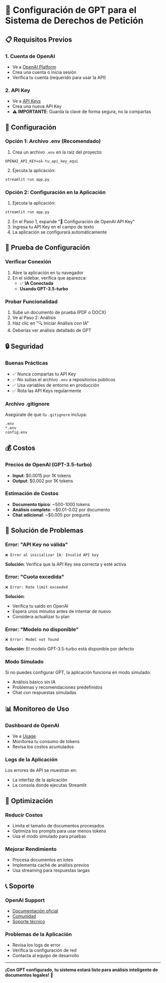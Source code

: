 # 🤖 Configuración de GPT para el Sistema de Derechos de Petición

## 📋 Requisitos Previos

### 1. Cuenta de OpenAI
- Ve a [OpenAI Platform](https://platform.openai.com/)
- Crea una cuenta o inicia sesión
- Verifica tu cuenta (requerido para usar la API)

### 2. API Key
- Ve a [API Keys](https://platform.openai.com/api-keys)
- Crea una nueva API Key
- **⚠️ IMPORTANTE**: Guarda la clave de forma segura, no la compartas

## 🔧 Configuración

### Opción 1: Archivo .env (Recomendado)

1. Crea un archivo `.env` en la raíz del proyecto:
```env
OPENAI_API_KEY=sk-tu_api_key_aqui
```

2. Ejecuta la aplicación:
```bash
streamlit run app.py
```

### Opción 2: Configuración en la Aplicación

1. Ejecuta la aplicación:
```bash
streamlit run app.py
```

2. En el Paso 1, expande "🔑 Configuración de OpenAI API Key"
3. Ingresa tu API Key en el campo de texto
4. La aplicación se configurará automáticamente

## 🧪 Prueba de Configuración

### Verificar Conexión
1. Abre la aplicación en tu navegador
2. En el sidebar, verifica que aparezca:
   - ✅ **IA Conectada**
   - **Usando GPT-3.5-turbo**

### Probar Funcionalidad
1. Sube un documento de prueba (PDF o DOCX)
2. Ve al Paso 2: Análisis
3. Haz clic en "🔍 Iniciar Análisis con IA"
4. Deberías ver análisis detallado de GPT

## 🔒 Seguridad

### Buenas Prácticas
- ✅ Nunca compartas tu API Key
- ✅ No subas el archivo `.env` a repositorios públicos
- ✅ Usa variables de entorno en producción
- ✅ Rota las API Keys regularmente

### Archivo .gitignore
Asegúrate de que tu `.gitignore` incluya:
```
.env
*.env
config.env
```

## 💰 Costos

### Precios de OpenAI (GPT-3.5-turbo)
- **Input**: $0.0015 por 1K tokens
- **Output**: $0.002 por 1K tokens

### Estimación de Costos
- **Documento típico**: ~500-1000 tokens
- **Análisis completo**: ~$0.01-0.02 por documento
- **Chat adicional**: ~$0.005 por pregunta

## 🐛 Solución de Problemas

### Error: "API Key no válida"
```
❌ Error al inicializar IA: Invalid API key
```
**Solución**: Verifica que la API Key sea correcta y esté activa

### Error: "Cuota excedida"
```
❌ Error: Rate limit exceeded
```
**Solución**: 
- Verifica tu saldo en OpenAI
- Espera unos minutos antes de intentar de nuevo
- Considera actualizar tu plan

### Error: "Modelo no disponible"
```
❌ Error: Model not found
```
**Solución**: El modelo GPT-3.5-turbo está disponible por defecto

### Modo Simulado
Si no puedes configurar GPT, la aplicación funciona en modo simulado:
- Análisis básico sin IA
- Problemas y recomendaciones predefinidos
- Chat con respuestas simuladas

## 📊 Monitoreo de Uso

### Dashboard de OpenAI
- Ve a [Usage](https://platform.openai.com/usage)
- Monitorea tu consumo de tokens
- Revisa los costos acumulados

### Logs de la Aplicación
Los errores de API se muestran en:
- La interfaz de la aplicación
- La consola donde ejecutas Streamlit

## 🔮 Optimización

### Reducir Costos
- Limita el tamaño de documentos procesados
- Optimiza los prompts para usar menos tokens
- Usa el modo simulado para pruebas

### Mejorar Rendimiento
- Procesa documentos en lotes
- Implementa caché de análisis previos
- Usa streaming para respuestas largas

## 📞 Soporte

### OpenAI Support
- [Documentación oficial](https://platform.openai.com/docs)
- [Comunidad](https://community.openai.com/)
- [Soporte técnico](https://help.openai.com/)

### Problemas de la Aplicación
- Revisa los logs de error
- Verifica la configuración de red
- Contacta al equipo de desarrollo

---

**¡Con GPT configurado, tu sistema estará listo para análisis inteligente de documentos legales! 🚀** 